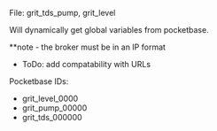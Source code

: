 File: grit_tds_pump, grit_level

Will dynamically get global variables from pocketbase. 

**note - the broker must be in an IP format 

  - ToDo: add compatability with URLs 
  
Pocketbase IDs:
- grit_level_0000
- grit_pump_00000
- grit_tds_000000
